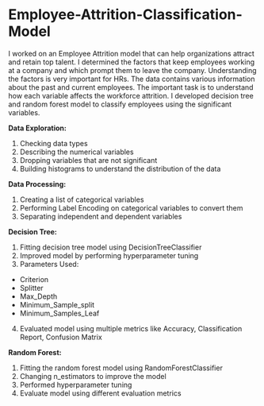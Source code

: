 # Employee-Attrition-Classification-Model

I worked on an Employee Attrition model that can help organizations attract and retain top talent. I determined the factors that keep employees working at a company and which prompt them to leave the company. Understanding the factors is very important for HRs. The data contains various information about the past and current employees. The important task is to understand how each variable affects the workforce attrition. I developed decision tree and random forest model to classify employees using the significant variables.

**Data Exploration:**
1. Checking data types
2. Describing the numerical variables
3. Dropping variables that are not significant
4. Building histograms to understand the distribution of the data

**Data Processing:**
1. Creating a list of categorical variables
2. Performing Label Encoding on categorical variables to convert them
3. Separating independent and dependent variables

**Decision Tree:**
1. Fitting decision tree model using DecisionTreeClassifier
2. Improved model by performing hyperparameter tuning
3. Parameters Used:
* Criterion
* Splitter
* Max_Depth
* Minimum_Sample_split
* Minimum_Samples_Leaf
4. Evaluated model using multiple metrics like Accuracy, Classification Report, Confusion Matrix

**Random Forest:**
1. Fitting the random forest model using RandomForestClassifier
2. Changing n_estimators to improve the model
3. Performed hyperparameter tuning
4. Evaluate model using different evaluation metrics
